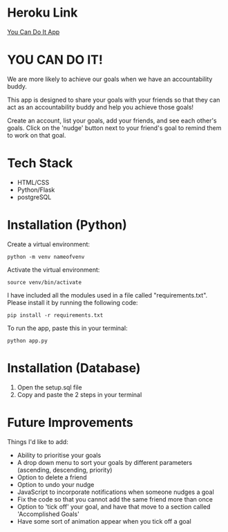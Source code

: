 # Heroku Link
[You Can Do It App](https://youcandoit-app.herokuapp.com/)

# YOU CAN DO IT!
We are more likely to achieve our goals when we have an accountability buddy.

This app is designed to share your goals with your friends so that they can act as an accountability buddy and help you achieve those goals!

Create an account, list your goals, add your friends, and see each other's goals. Click on the 'nudge' button next to your friend's goal to remind them to work on that goal.

# Tech Stack
- HTML/CSS
- Python/Flask
- postgreSQL

# Installation (Python)
Create a virtual environment:

    python -m venv nameofvenv

Activate the virtual environment:

    source venv/bin/activate

I have included all the modules used in a file called "requirements.txt".
Please install it by running the following code:

    pip install -r requirements.txt    

To run the app, paste this in your terminal:

    python app.py

# Installation (Database)
1. Open the setup.sql file
2. Copy and paste the 2 steps in your terminal

# Future Improvements
Things I'd like to add:
- Ability to prioritise your goals
- A drop down menu to sort your goals by different parameters (ascending, descending, priority)
- Option to delete a friend
- Option to undo your nudge
- JavaScript to incorporate notifications when someone nudges a goal
- Fix the code so that you cannot add the same friend more than once
- Option to 'tick off' your goal, and have that move to a section called 'Accomplished Goals'
- Have some sort of animation appear when you tick off a goal

